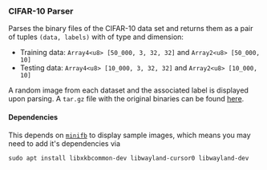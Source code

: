 ### CIFAR-10 Parser

Parses the binary files of the CIFAR-10 data set and returns them as a pair of tuples `(data, labels)` with of type and dimension:
- Training data:  `Array4<u8> [50_000, 3, 32, 32]` and `Array2<u8> [50_000, 10]` 
- Testing data:  `Array4<u8> [10_000, 3, 32, 32]` and `Array2<u8> [10_000, 10]` 

A random image from each dataset and the associated label is displayed upon parsing. A `tar.gz` file with the original binaries can be found [here](https://www.cs.toronto.edu/~kriz/cifar.html).

#### Dependencies
This depends on [`minifb`](https://github.com/emoon/rust_minifb) to display sample images, which means you may need to add it's dependencies via 
```
sudo apt install libxkbcommon-dev libwayland-cursor0 libwayland-dev
```
